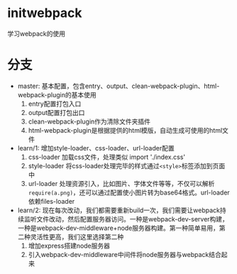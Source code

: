 # initwebpack

学习webpack的使用

# 分支

* master: 基本配置，包含entry、output、clean-webpack-plugin、html-webpack-plugin的基本使用
  1. entry配置打包入口
  2. output配置打包出口
  3. clean-webpack-plugin作为清除文件夹插件
  4. html-webpack-plugin是根据提供的html模版，自动生成可使用的html文件
* learn/1: 增加style-loader、css-loader、url-loader配置
  1. css-loader 加载css文件，处理类似 import './index.css'
  2. style-loader 将css-loader处理完毕的样式通过```<style>```标签添加到页面中
  3. url-loader 处理资源引入，比如图片、字体文件等等，不仅可以解析```require(a.png)```，还可以通过配置使小图片转为base64格式。url-loader依赖files-loader
* learn/2: 现在每次改动，我们都需要重新build一次，我们需要让webpack持续监听文件改动，然后配置服务器访问。一种是webpack-dev-server构建，一种是webpack-dev-middleware+node服务器构建。第一种简单易用，第二种灵活性更高，我们这里选择第二种
  1. 增加express搭建node服务器
  2. 引入webpack-dev-middleware中间件将node服务器与webpack结合起来
